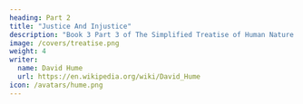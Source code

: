```yaml
---
heading: Part 2
title: "Justice And Injustice"
description: "Book 3 Part 3 of The Simplified Treatise of Human Nature by Hume"
image: /covers/treatise.png
weight: 4
writer:
  name: David Hume
  url: https://en.wikipedia.org/wiki/David_Hume
icon: /avatars/hume.png
---
```

